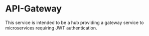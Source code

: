 # API-Gateway

This service is intended to be a hub providing a gateway service to microservices requiring JWT authentication.



